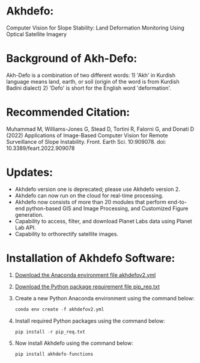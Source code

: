 # Akhdefo: 
Computer Vision for Slope Stability: Land Deformation Monitoring Using Optical Satellite Imagery

# Background of Akh-Defo:
Akh-Defo is a combination of two different words: 1) 'Akh' in Kurdish language means land, earth, or soil (origin of the word is from Kurdish Badini dialect) 2) 'Defo' is short for the English word 'deformation'.

# Recommended Citation:
Muhammad M, Williams-Jones G, Stead D, Tortini R, Falorni G, and Donati D (2022) Applications of Image-Based Computer Vision for Remote Surveillance of Slope Instability. Front. Earth Sci. 10:909078. doi: 10.3389/feart.2022.909078

# Updates:
* Akhdefo version one is deprecated; please use Akhdefo version 2.
* Akhdefo can now run on the cloud for real-time processing.
* Akhdefo now consists of more than 20 modules that perform end-to-end python-based GIS and Image Processing, and Customized Figure generation.
* Capability to access, filter, and download Planet Labs data using Planet Lab API.
* Capability to orthorectify satellite images.

# Installation of Akhdefo Software:

1. [Download the Anaconda environment file akhdefov2.yml](akhdefov2.yml) 

2. [Download the Python package requirement file pip_req.txt](pip_req.txt) 

3. Create a new Python Anaconda environment using the command below:

   ```python
   conda env create -f akhdefov2.yml
   ```

4. Install required Python packages using the command below:

   ```python
   pip install -r pip_req.txt
   ```

5. Now install Akhdefo using the command below:

   ```python
   pip install akhdefo-functions
   ```

